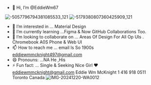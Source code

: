 - 👋 Hi, I’m @EddieWm67

![-5057796794381085533_121](https://github.com/user-attachments/assets/a30aa2d2-e823-4d21-acbb-f2463da2ee96)
![-5179380807360425909_121](https://github.com/user-attachments/assets/95112006-5b35-45c7-b30e-d0b575223d7c)


- 👀 I’m interested in ... Material Design 
- 🌱 I’m currently learning ...Figma & Now GitHub Collaborations Too. 
- 💞️ I’m looking to collaborate on ... Areas Of Design For All Op UIs . Chromebook A0S Phone & Web UI 
- 📫 How to reach me ... email Is So 1900s eddiewmmcknight497@gmail.com
- 😄 Pronouns: ...NA He ,His 
- ⚡ Fun fact: ... Single & Seeking Nice Girl ❤️ eddiewmmcknight@gmail.com Eddie Wm McKnight 
1 416 918 0511
  Toronto Canada 
   ![IMG-20241220-WA0012](https://github.com/user-attachments/assets/a5d54f03-edc3-4cec-8912-b80030f112c5)


<!---
EddieWm67/EddieWm67 is a ✨ special ✨ repository because its `README.md` (this file) appears on your GitHub profile.
You can click the Preview link to take a look at your changes.
--->
